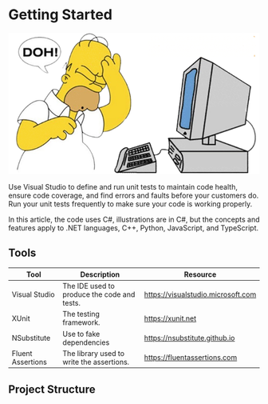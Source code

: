 # Getting Started

![Getting Started](UnitTest_Started1.png)

Use Visual Studio to define and run unit tests to maintain code health, ensure code coverage, and find errors and faults before your customers do. 
Run your unit tests frequently to make sure your code is working properly.

In this article, the code uses C#, illustrations are in C#, but the concepts and features apply to .NET languages, C++, Python, JavaScript, and TypeScript.

## Tools

| Tool              | Description                                 | Resource                           |
|-------------------|---------------------------------------------|------------------------------------|
| Visual Studio     | The IDE used to produce the code and tests. | https://visualstudio.microsoft.com |
| XUnit             | The testing framework.                      | https://xunit.net                  |
| NSubstitute       | Use to fake dependencies                    | https://nsubstitute.github.io      |
| Fluent Assertions | The library used to write the assertions.   | https://fluentassertions.com       |

## Project Structure